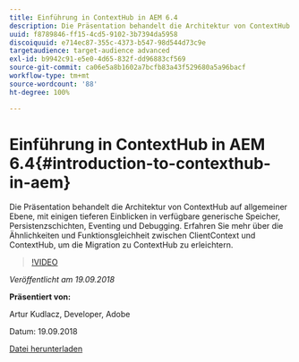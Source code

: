 ```yaml
---
title: Einführung in ContextHub in AEM 6.4
description: Die Präsentation behandelt die Architektur von ContextHub auf allgemeiner Ebene, mit einigen tieferen Einblicken in verfügbare generische Speicher, Persistenzschichten, Eventing und Debugging. Erfahren Sie mehr über die Ähnlichkeiten und Funktionsgleichheit zwischen ClientContext und ContextHub, um die Migration zu ContextHub zu erleichtern.
uuid: f8789846-ff15-4cd5-9102-3b7394da5958
discoiquuid: e714ec87-355c-4373-b547-98d544d73c9e
targetaudience: target-audience advanced
exl-id: b9942c91-e5e0-4d65-832f-dd96883cf569
source-git-commit: ca06e5a8b1602a7bcfb83a43f529680a5a96bacf
workflow-type: tm+mt
source-wordcount: '88'
ht-degree: 100%

---
```


# Einführung in ContextHub in AEM 6.4{#introduction-to-contexthub-in-aem}

Die Präsentation behandelt die Architektur von ContextHub auf allgemeiner Ebene, mit einigen tieferen Einblicken in verfügbare generische Speicher, Persistenzschichten, Eventing und Debugging. Erfahren Sie mehr über die Ähnlichkeiten und Funktionsgleichheit zwischen ClientContext und ContextHub, um die Migration zu ContextHub zu erleichtern.

>[!VIDEO](https://video.tv.adobe.com/v/23839/?quality=9)

*Veröffentlicht am 19.09.2018*

**Präsentiert von:**

Artur Kudlacz, Developer, Adobe

Datum: 19.09.2018

[Datei herunterladen](assets/gems-session-introduction-to-contexthub-in-aem-64.pdf)

<!--
[Get back to the Overview](https://helpx.adobe.com/experience-manager/kt/eseminars/gems/aem-index.html)
-->

